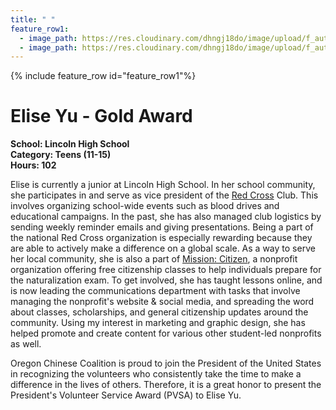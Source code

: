 ```yaml
---
title: " "
feature_row1:
  - image_path: https://res.cloudinary.com/dhngj18do/image/upload/f_auto,q_auto/v1/images/pvsa/2022_Elise_Yu
  - image_path: https://res.cloudinary.com/dhngj18do/image/upload/f_auto,q_auto/v1/images/activities/year_2022
---
```


{% include feature_row id="feature_row1"%}

# Elise Yu - Gold Award

**School: Lincoln High School**  
**Category: Teens (11-15)**  
**Hours: 102**  

Elise is currently a junior at Lincoln High School. In her school community, she participates in and serve as vice president of the [Red Cross](https://www.redcross.org/) Club. This involves organizing school-wide events such as blood drives and educational campaigns. In the past, she has also managed club logistics by sending weekly reminder emails and giving presentations. Being a part of the national Red Cross organization is especially rewarding because they are able to actively make a difference on a global scale. As a way to serve her local community, she is also a part of [Mission: Citizen](https://missioncitizen.org/), a nonprofit organization offering free citizenship classes to help individuals prepare for the naturalization exam. To get involved, she has taught lessons online, and is now leading the communications department with tasks that involve managing the nonprofit's website & social media, and spreading the word about classes, scholarships, and general citizenship updates around the community. Using my interest in marketing and graphic design, she has helped promote and create content for various other student-led nonprofits as well.

Oregon Chinese Coalition is proud to join the President of the United States in recognizing the volunteers who consistently take the time to make a difference in the lives of others. Therefore, it is a great honor to present the President's Volunteer Service Award (PVSA) to Elise Yu.
